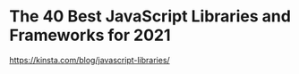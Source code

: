 # The 40 Best JavaScript Libraries and Frameworks for 2021

https://kinsta.com/blog/javascript-libraries/